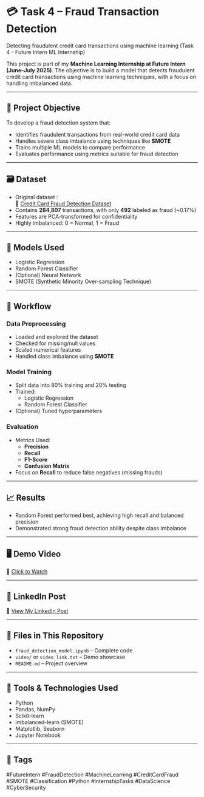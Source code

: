 # 💳 Task 4 – Fraud Transaction Detection

Detecting fraudulent credit card transactions using machine learning (Task 4 - Future Intern ML Internship)

This project is part of my **Machine Learning Internship at Future Intern (June–July 2025)**. The objective is to build a model that detects fraudulent credit card transactions using machine learning techniques, with a focus on handling imbalanced data.

---

## 📌 Project Objective

To develop a fraud detection system that:

- Identifies fraudulent transactions from real-world credit card data
- Handles severe class imbalance using techniques like **SMOTE**
- Trains multiple ML models to compare performance
- Evaluates performance using metrics suitable for fraud detection

---

## 🗃️ Dataset

- Original dataset :  
  🔗 [Credit Card Fraud Detection Dataset](https://drive.google.com/file/d/1BJC55BBf6qRiUBtgqDxZVpNTTjRXpbJn/view?usp=sharing)
- Contains **284,807** transactions, with only **492** labeled as fraud (~0.17%)
- Features are PCA-transformed for confidentiality
- Highly imbalanced: 0 = Normal, 1 = Fraud

---

## 🧠 Models Used

- Logistic Regression
- Random Forest Classifier
- (Optional) Neural Network
- SMOTE (Synthetic Minority Over-sampling Technique)

---

## 🧪 Workflow

### Data Preprocessing

- Loaded and explored the dataset
- Checked for missing/null values
- Scaled numerical features
- Handled class imbalance using **SMOTE**

### Model Training

- Split data into 80% training and 20% testing
- Trained:
  - Logistic Regression
  - Random Forest Classifier
- (Optional) Tuned hyperparameters

### Evaluation

- Metrics Used:
  - **Precision**
  - **Recall**
  - **F1-Score**
  - **Confusion Matrix**
- Focus on **Recall** to reduce false negatives (missing frauds)

---

## 📈 Results

- Random Forest performed best, achieving high recall and balanced precision
- Demonstrated strong fraud detection ability despite class imbalance

---

## 🖥️ Demo Video

🎥 [Click to Watch](https://drive.google.com/file/d/1ggRvuuo0CsFjz5qNwFI1lXeLwWvgpfJH/view?usp=sharing)

---

## 🔗 LinkedIn Post

🔗 [View My LinkedIn Post](https://www.linkedin.com/posts/lahari-kodali-0828822b3_futureintern-task4-frauddetection-activity-7342888683349364738-ORyB?utm_source=share&utm_medium=member_desktop&rcm=ACoAAEtp5eIBhoKqVvYHZHwtQ-dbov8KpB9raLc)

---

## 📁 Files in This Repository

- `fraud_detection_model.ipynb` – Complete code
- `video/` or `video_link.txt` – Demo showcase
- `README.md` – Project overview

---

## 🧰 Tools & Technologies Used

- Python
- Pandas, NumPy
- Scikit-learn
- imbalanced-learn (SMOTE)
- Matplotlib, Seaborn
- Jupyter Notebook

---

## 📌 Tags

#FutureIntern #FraudDetection #MachineLearning #CreditCardFraud #SMOTE #Classification #Python #InternshipTasks #DataScience #CyberSecurity
